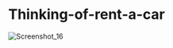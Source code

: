 # Thinking-of-rent-a-car

![Screenshot_16](https://user-images.githubusercontent.com/111763432/192153245-3a7f5c89-9536-42f9-b510-21b884409c7b.png)
